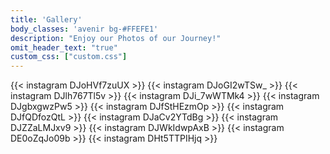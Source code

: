 ```yaml
---
title: 'Gallery'
body_classes: 'avenir bg-#FFEFE1'
description: "Enjoy our Photos of our Journey!"
omit_header_text: "true"
custom_css: ["custom.css"]
---
```


{{< instagram DJoHVf7zuUX >}}
{{< instagram DJoGI2wTSw_ >}}
{{< instagram DJlh767Tl5v >}}
{{< instagram DJi_7wWTMk4 >}}
{{< instagram DJgbxgwzPw5 >}}
{{< instagram DJfStHEzmOp >}}
{{< instagram DJfQDfozQtL >}}
{{< instagram DJaCv2YTdBg >}}
{{< instagram DJZZaLMJxv9 >}}
{{< instagram DJWkIdwpAxB >}}
{{< instagram DE0oZqJo09b >}}
{{< instagram DHt5TTPIHjq >}}
